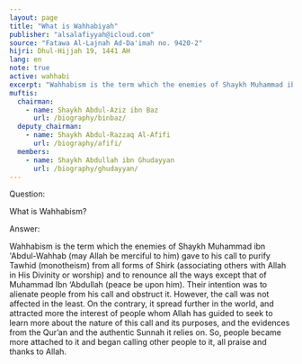```yaml
---
layout: page
title: "What is Wahhabiyah"
publisher: "alsalafiyyah@icloud.com"
source: "Fatawa Al-Lajnah Ad-Da'imah no. 9420-2"
hijri: Dhul-Hijjah 19, 1441 AH
lang: en
note: true
active: wahhabi
excerpt: "Wahhabism is the term which the enemies of Shaykh Muhammad ibn 'Abdul-Wahhab (may Allah be merciful to him) gave to his call to purify Tawhid (monotheism) from all forms of Shirk (associating others with Allah in His Divinity or worship) and to renounce all the ways except that of Muhammad Ibn ‘Abdullah (peace be upon him)."
muftis:
  chairman: 
    - name: Shaykh Abdul-Aziz ibn Baz
      url: /biography/binbaz/
  deputy_chairman:
    - name: Shaykh Abdul-Razzaq Al-Afifi
      url: /biography/afifi/
  members: 
    - name: Shaykh Abdullah ibn Ghudayyan
      url: /biography/ghudayyan/
---
```


Question: 

What is Wahhabism?

Answer: 

Wahhabism is the term which the enemies of Shaykh Muhammad ibn 'Abdul-Wahhab (may Allah be merciful to him) gave to his call to purify Tawhid (monotheism) from all forms of Shirk (associating others with Allah in His Divinity or worship) and to renounce all the ways except that of Muhammad Ibn ‘Abdullah (peace be upon him). Their intention was to alienate people from his call and obstruct it. However, the call was not affected in the least. On the contrary, it spread further in the world, and attracted more the interest of people whom Allah has guided to seek to learn more about the nature of this call and its purposes, and the evidences from the Qur’an and the authentic Sunnah it relies on. So, people became more attached to it and began calling other people to it, all praise and thanks to Allah.

